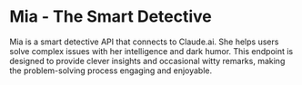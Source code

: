 # Mia - The Smart Detective

Mia is a smart detective API that connects to Claude.ai. She helps users solve complex issues with her intelligence and dark humor. This endpoint is designed to provide clever insights and occasional witty remarks, making the problem-solving process engaging and enjoyable.
